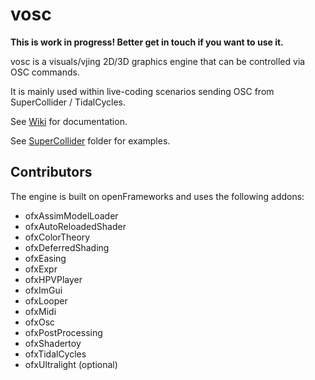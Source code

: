 # vosc

**This is work in progress! Better get in touch if you want to use it.**

vosc is a visuals/vjing 2D/3D graphics engine that can be controlled via OSC commands.

It is mainly used within live-coding scenarios sending OSC from SuperCollider / TidalCycles.

See [Wiki](https://github.com/kasparsj/osc_vj/wiki) for documentation.

See [SuperCollider](SuperCollider) folder for examples.

## Contributors

The engine is built on openFrameworks and uses the following addons:

- ofxAssimModelLoader
- ofxAutoReloadedShader
- ofxColorTheory
- ofxDeferredShading
- ofxEasing
- ofxExpr
- ofxHPVPlayer
- ofxImGui
- ofxLooper
- ofxMidi
- ofxOsc
- ofxPostProcessing
- ofxShadertoy
- ofxTidalCycles
- ofxUltralight (optional)

